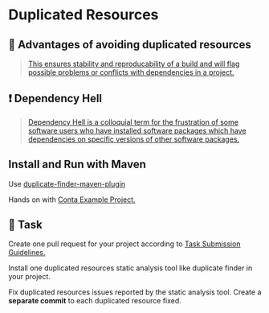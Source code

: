 Duplicated Resources
====

## :hammer: Advantages of avoiding duplicated resources 

> [This ensures stability and reproducability of a build and will flag possible problems or conflicts with dependencies in a project.](https://github.com/basepom/duplicate-finder-maven-plugin)

## :exclamation: Dependency Hell

> [Dependency Hell is a colloquial term for the frustration of some software users who have installed software packages which have dependencies on specific versions of other software packages.](https://en.wikipedia.org/wiki/Dependency_hell)

## Install and Run with Maven

Use [duplicate-finder-maven-plugin](https://github.com/basepom/duplicate-finder-maven-plugin)

Hands on with [Conta Example Project.](https://github.com/persapiens-classes/conta/issues/196)

## :construction_worker: Task

Create one pull request for your project according to [Task Submission Guidelines.](../../assessment.md#task-submission)

Install one duplicated resources static analysis tool like duplicate finder in your project.

Fix duplicated resources issues reported by the static analysis tool. Create a **separate commit** to each duplicated resource fixed.
